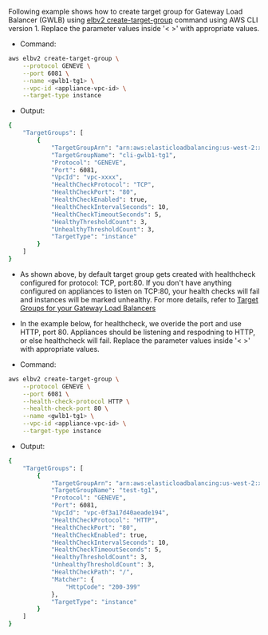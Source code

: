 Following example shows how to create target group for Gateway Load Balancer (GWLB) using [elbv2 create-target-group](https://docs.aws.amazon.com/cli/latest/reference/elbv2/create-target-group.html) command using AWS CLI version 1. Replace the parameter values inside '< >' with appropriate values. 

* Command:

```bash
aws elbv2 create-target-group \
    --protocol GENEVE \
    --port 6081 \
    --name <gwlb1-tg1> \
    --vpc-id <appliance-vpc-id> \
    --target-type instance
```

* Output:

```bash
{
    "TargetGroups": [
        {
            "TargetGroupArn": "arn:aws:elasticloadbalancing:us-west-2:xxxxxxxxxxxx:targetgroup/cli-gwlb1-tg1/00acf64b4f3c5bdee6",
            "TargetGroupName": "cli-gwlb1-tg1",
            "Protocol": "GENEVE",
            "Port": 6081,
            "VpcId": "vpc-xxxx",
            "HealthCheckProtocol": "TCP",
            "HealthCheckPort": "80",
            "HealthCheckEnabled": true,
            "HealthCheckIntervalSeconds": 10,
            "HealthCheckTimeoutSeconds": 5,
            "HealthyThresholdCount": 3,
            "UnhealthyThresholdCount": 3,
            "TargetType": "instance"
        }
    ]
}
```

* As shown above, by default target group gets created with healthcheck configured for protocol: TCP, port:80. If you don't have anything configured on appliances to listen on TCP:80, your health checks will fail and instances will be marked unhealthy. For more details, refer to [Target Groups for your Gateway Load Balancers](https://docs.aws.amazon.com/elasticloadbalancing/latest/gateway/target-groups.html)

* In the example below, for healthcheck, we overide the port and use HTTP, port 80. Appliances should be listening and respodning to HTTP, or else healthcheck will fail. Replace the parameter values inside '< >' with appropriate values. 

* Command:

```bash
aws elbv2 create-target-group \
    --protocol GENEVE \
    --port 6081 \
    --health-check-protocol HTTP \
    --health-check-port 80 \
    --name <gwlb1-tg1> \
    --vpc-id <appliance-vpc-id> \
    --target-type instance
```

* Output:

```bash
{
    "TargetGroups": [
        {
            "TargetGroupArn": "arn:aws:elasticloadbalancing:us-west-2:xxxxxxxxxxxx:targetgroup/test-tg1/0074d92ab52ead8356",
            "TargetGroupName": "test-tg1",
            "Protocol": "GENEVE",
            "Port": 6081,
            "VpcId": "vpc-0f3a17d40aeade194",
            "HealthCheckProtocol": "HTTP",
            "HealthCheckPort": "80",
            "HealthCheckEnabled": true,
            "HealthCheckIntervalSeconds": 10,
            "HealthCheckTimeoutSeconds": 5,
            "HealthyThresholdCount": 3,
            "UnhealthyThresholdCount": 3,
            "HealthCheckPath": "/",
            "Matcher": {
                "HttpCode": "200-399"
            },
            "TargetType": "instance"
        }
    ]
}
```